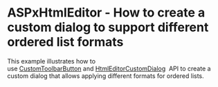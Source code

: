 # ASPxHtmlEditor - How to create a custom dialog to support different ordered list formats 


<p>This example illustrates how to use <a href="https://documentation.devexpress.com/#AspNet/clsDevExpressWebASPxHtmlEditorCustomToolbarButtontopic">CustomToolbarButton</a> and <a href="https://documentation.devexpress.com/#AspNet/clsDevExpressWebASPxHtmlEditorHtmlEditorCustomDialogtopic">HtmlEditorCustomDialog</a>  API to create a custom dialog that allows applying different formats for ordered lists.</p>

<br/>


